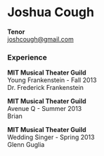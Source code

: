 # Joshua Cough
__Tenor__  
joshcough@gmail.com

### Experience

__MIT Musical Theater Guild__  
Young Frankenstein - Fall 2013  
Dr. Frederick Frankenstein  

__MIT Musical Theater Guild__  
Avenue Q - Summer 2013  
Brian  

__MIT Musical Theater Guild__  
Wedding Singer - Spring 2013  
Glenn Guglia  



